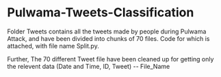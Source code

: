 # Pulwama-Tweets-Classification

Folder Tweets contains all the tweets made by people during Pulwama Attack, and have been divided into chunks of 70 files.
Code for which is attached, with file name Split.py.

Further, The 70 different Tweet file have been cleaned up for getting only the relevent data (Date and Time, ID, Tweet) -- File_Name 
